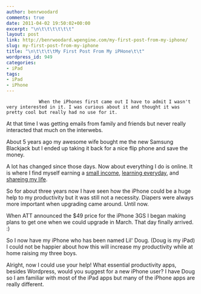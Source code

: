 ```yaml
---
author: benrwoodard
comments: true
date: 2011-04-02 19:50:02+00:00
excerpt: "\n\t\t\t\t\t\t"
layout: post
link: http://benrwoodard.wpengine.com/my-first-post-from-my-iphone/
slug: my-first-post-from-my-iphone
title: "\n\t\t\t\tMy First Post From My iPHone\t\t"
wordpress_id: 949
categories:
- iPad
tags:
- iPad
- iPhone
---
```



				When the iPhones first came out I have to admit I wasn't very interested in it. I was curious about it and thought it was pretty cool but really had no use for it.

At that time I was getting emails from family and friends but never really interacted that much on the interwebs. 

About 5 years ago my awesome wife bought me the new Samsung Blackjack but I ended up taking it back for a nice flip phone and save the money. 

A lot has changed since those days. Now about everything I do is online. It is where I find myself earning a [small income](http://wingspanmarketing.com), [learning everyday](http://seoporch.com), and [shareing my life](http://benrwoodard.com). 

So for about three years now I have seen how the iPhone could be a huge help to my productivity but it was still not a necessity. Diapers were always more important when upgrading came around. Until now.

When ATT announced the $49 price for the iPhone 3GS I began making plans to get one when we could upgrade in March. That day finally arrived. :)

So I now have my iPhone who has been named Lil' Doug. (Doug is my iPad) I could not be happier about how this will  increase my productivity while at home raising my three boys.

Alright, now I could use your help! What essential productivity apps, besides Wordpress, would you suggest for a new iPhone user? I have Doug so I am familiar with most of the iPad apps but many of the iPhone apps are really different.		
